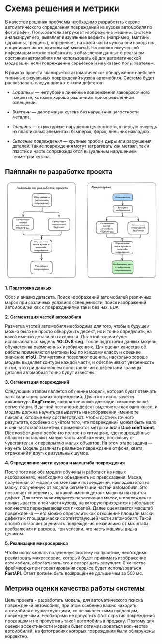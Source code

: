 # Схема решения и метрики

В качестве решения проблемы необходимо разработать сервис автоматического определения повреждений на кузове автомобиля по фотографии. Пользователь загружает изображение машины, система анализирует его, выявляет визуальные дефекты (например, вмятины, царапины, трещины), определяет, на какой части кузова они находятся, и оценивает их относительный масштаб. На основе полученной информации можно отображать в объявлении данные о реальном состоянии автомобиля или использовать её для автоматической модерации, если повреждение серьёзное и не указано пользователем.

В рамках проекта планируется автоматическое обнаружение наиболее типичных визуальных повреждений кузова автомобиля. Система будет распознавать следующие категории дефектов:

 - *Царапины* — неглубокие линейные повреждения лакокрасочного покрытия, которые хорошо различимы при определённом освещении.

 - *Вмятины* — деформации кузова без нарушения целостности металла.

 - *Трещины* — структурные нарушения целостности, в первую очередь на пластиковых элементах: бамперах, фарах, внешних накладках.

 - *Сквозные повреждения* — крупные пробои, дыры или разрушения деталей. Такие повреждения могут затрагивать как металл, так и пластик и часто сопровождаются визуальным нарушением геометрии кузова.

## Пайплайн по разработке проекта

![alt text](image.png)

**1. Подготовка данных**

   Сбор и анализ датасета. Поиск изображений автомобилей различных марок при различных условиях освещенности, поиск изображений автомобилей как с повреждениями так и без них. EDA.

**2. Сегментация частей автомобиля**

   Разметка частей автомобиля необходима для того, чтобы в будущем можно было не просто обнаружить дефект, но и точно определить, на какой именно детали он находится. Для этой задачи будет использоваться модель **YOLOv8-seg**. После подготовки данных модель обучается на размеченных изображениях. Для оценки качества её работы применяются метрики **IoU** по каждому классу и среднее значение **mIoU**. Эти метрики позволяют оценить, насколько хорошо модель выделяет контуры каждой части, и обеспечивают уверенность в том, что при дальнейшем сопоставлении с дефектами границы деталей автомобиля точно будут известны.

**3. Сегментация повреждений**

   Следующим этапом является обучение модели, которая будет отвечать за локализацию самих повреждений. Для этого используется архитектура **SegFormer**, предназначенная для задач семантической сегментации. В данной постановке дефект выделяется как один класс, и модель должна научиться выделять на изображении именно те пиксели, которые ему соответствуют. Чтобы достичь точного результата, особенно с учётом того, что повреждений может быть мало и они часто малозаметны, применяются метрики **IoU** и **Dice coefficient**. Dice коэффициент особенно полезен в ситуациях, где повреждённые области составляют малую часть изображения, поскольку он чувствителен к перекрытию малых объектов. На этом этапе задача — научить модель различать реальное повреждение от фона, света, отражений и других визуальных шумов.

**4. Определение части кузова и масштаба повреждения**

   После того как обе модели обучены и работают на новых изображениях, необходимо объединить их предсказания. Маска, полученная от модели сегментации повреждений, накладывается на маску, полученную от модели сегментации частей автомобиля. Это позволяет определить, на какой именно детали машины находится дефект. Для этого анализируется пересечение масок, и повреждение привязывается к той части кузова, на которую приходится наибольшее количество перекрывающихся пикселей. Далее оценивается масштаб повреждения — его можно определить как отношение площади маски дефекта к площади маски соответствующей части автомобиля. Такой способ позволяет оценивать повреждения независимо от масштаба изображения и ракурса, при условии, что часть машины видна целиком.

**5. Реализация микросервиса**

   Чтобы использовать полученную систему на практике, необходимо реализовать микросервис, который будет принимать изображение автомобиля, обрабатывать его и возвращать результат. В качестве фреймворка при проектировании сервиса будет использоваться **FastAPI**. Ответ должен быть возвращён не дольше чем за 500 мс.

## Метрика оценки качества работы системы
Цель проекта - разработать модель, для автоматического поиска повреждений автомобиля, при этом особенно важно находить автомобили с существующими, но не заявленными продавцом, повреждениями. Необходимо не допустить факт скрытия повреждения продавцом и не пропустить такой автомобиль в продажу. Поэтому для оценки эффективности модели будет оптимизироваться количество автомобилей, на фотографиях которых повреждения были обнаружены корректно.
